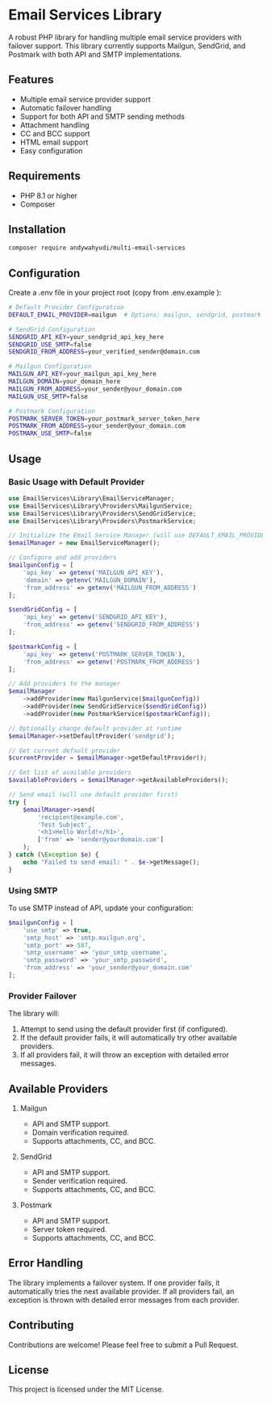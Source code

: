 # Email Services Library

A robust PHP library for handling multiple email service providers with failover support. This library currently supports Mailgun, SendGrid, and Postmark with both API and SMTP implementations.

## Features

- Multiple email service provider support
- Automatic failover handling
- Support for both API and SMTP sending methods
- Attachment handling
- CC and BCC support
- HTML email support
- Easy configuration

## Requirements

- PHP 8.1 or higher
- Composer

## Installation

```bash
composer require andywahyudi/multi-email-services
```
## Configuration
Create a .env file in your project root (copy from .env.example ):

```bash
# Default Provider Configuration
DEFAULT_EMAIL_PROVIDER=mailgun  # Options: mailgun, sendgrid, postmark

# SendGrid Configuration
SENDGRID_API_KEY=your_sendgrid_api_key_here
SENDGRID_USE_SMTP=false
SENDGRID_FROM_ADDRESS=your_verified_sender@domain.com

# Mailgun Configuration
MAILGUN_API_KEY=your_mailgun_api_key_here
MAILGUN_DOMAIN=your_domain_here
MAILGUN_FROM_ADDRESS=your_sender@your_domain.com
MAILGUN_USE_SMTP=false

# Postmark Configuration
POSTMARK_SERVER_TOKEN=your_postmark_server_token_here
POSTMARK_FROM_ADDRESS=your_sender@your_domain.com
POSTMARK_USE_SMTP=false
```

## Usage
### Basic Usage with Default Provider
```php
use EmailServices\Library\EmailServiceManager;
use EmailServices\Library\Providers\MailgunService;
use EmailServices\Library\Providers\SendGridService;
use EmailServices\Library\Providers\PostmarkService;

// Initialize the Email Service Manager (will use DEFAULT_EMAIL_PROVIDER from .env)
$emailManager = new EmailServiceManager();

// Configure and add providers
$mailgunConfig = [
    'api_key' => getenv('MAILGUN_API_KEY'),
    'domain' => getenv('MAILGUN_DOMAIN'),
    'from_address' => getenv('MAILGUN_FROM_ADDRESS')
];

$sendGridConfig = [
    'api_key' => getenv('SENDGRID_API_KEY'),
    'from_address' => getenv('SENDGRID_FROM_ADDRESS')
];

$postmarkConfig = [
    'api_key' => getenv('POSTMARK_SERVER_TOKEN'),
    'from_address' => getenv('POSTMARK_FROM_ADDRESS')
];

// Add providers to the manager
$emailManager
    ->addProvider(new MailgunService($mailgunConfig))
    ->addProvider(new SendGridService($sendGridConfig))
    ->addProvider(new PostmarkService($postmarkConfig));

// Optionally change default provider at runtime
$emailManager->setDefaultProvider('sendgrid');

// Get current default provider
$currentProvider = $emailManager->getDefaultProvider();

// Get list of available providers
$availableProviders = $emailManager->getAvailableProviders();

// Send email (will use default provider first)
try {
    $emailManager->send(
        'recipient@example.com',
        'Test Subject',
        '<h1>Hello World!</h1>',
        ['from' => 'sender@yourdomain.com']
    );
} catch (\Exception $e) {
    echo "Failed to send email: " . $e->getMessage();
}
```
### Using SMTP
To use SMTP instead of API, update your configuration:

```php
$mailgunConfig = [
    'use_smtp' => true,
    'smtp_host' => 'smtp.mailgun.org',
    'smtp_port' => 587,
    'smtp_username' => 'your_smtp_username',
    'smtp_password' => 'your_smtp_password',
    'from_address' => 'your_sender@your_domain.com'
];
```
### Provider Failover
The library will:
1. Attempt to send using the default provider first (if configured).
2. If the default provider fails, it will automatically try other available providers.
3. If all providers fail, it will throw an exception with detailed error messages.

## Available Providers
1. Mailgun
   - API and SMTP support.
   - Domain verification required.
   - Supports attachments, CC, and BCC.

2. SendGrid
   - API and SMTP support.
   - Sender verification required.
   - Supports attachments, CC, and BCC.
   
3. Postmark
   - API and SMTP support.
   - Server token required.
   - Supports attachments, CC, and BCC.

## Error Handling
The library implements a failover system. If one provider fails, it automatically tries the next available provider. If all providers fail, an exception is thrown with detailed error messages from each provider.

## Contributing
Contributions are welcome! Please feel free to submit a Pull Request.

## License
This project is licensed under the MIT License.